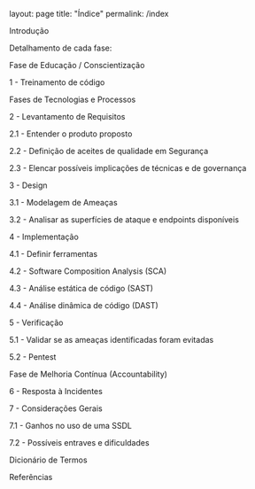 layout: page
title: "Índice"
permalink: /index

Introdução

Detalhamento de cada fase:

Fase de Educação / Conscientização

1 - Treinamento de código

Fases de Tecnologias e Processos

2 - Levantamento de Requisitos

2.1 - Entender o produto proposto

2.2 - Definição de aceites de qualidade em Segurança

2.3 - Elencar possíveis implicações de técnicas e de governança

3 - Design

3.1 - Modelagem de Ameaças

3.2 - Analisar as superfícies de ataque e endpoints disponíveis

4 - Implementação

4.1 - Definir ferramentas

4.2 - Software Composition Analysis (SCA)

4.3 - Análise estática de código (SAST)

4.4 - Análise dinâmica de código (DAST)

5 - Verificação

5.1 - Validar se as ameaças identificadas foram evitadas

5.2 - Pentest

Fase de Melhoria Contínua (Accountability)

6 - Resposta à Incidentes

7 - Considerações Gerais

7.1 - Ganhos no uso de uma SSDL

7.2 - Possíveis entraves e dificuldades

Dicionário de Termos

Referências
